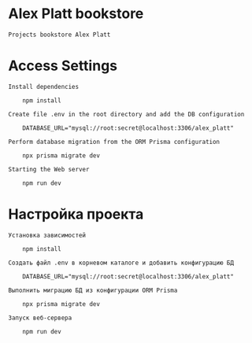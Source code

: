 # Alex Platt bookstore
    Projects bookstore Alex Platt

# Access Settings

    Install dependencies

        npm install

    Create file .env in the root directory and add the DB configuration

        DATABASE_URL="mysql://root:secret@localhost:3306/alex_platt"

    Perform database migration from the ORM Prisma configuration

        npx prisma migrate dev

    Starting the Web server

        npm run dev

# Настройка проекта

    Установка зависимостей

        npm install

    Создать файл .env в корневом каталоге и добавить конфигурацию БД

        DATABASE_URL="mysql://root:secret@localhost:3306/alex_platt"

    Выполнить миграцию БД из конфигурации ORM Prisma

        npx prisma migrate dev

    Запуск веб-сервера

        npm run dev
